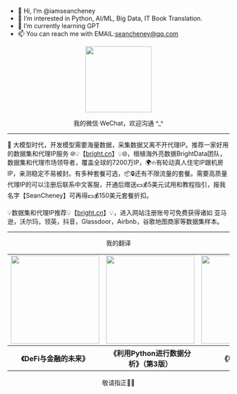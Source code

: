 - 👋 Hi, I’m @iamseancheney
- 👀 I’m interested in Python, AI/ML, Big Data, IT Book Translation.
- 🌱 I’m currently learning GPT
- 📫 You can reach me with EMAIL:seancheney@qq.com

<div align=center>
    <a href="https://item.jd.com/13255935.html">
        <img src="https://tva1.sinaimg.cn/large/008vxvgGly1h8obmj8oc6j308w08w3z2.jpg" width="150px">
    </a>
</div>
<div align=center>
    <p>我的微信·WeChat，欢迎沟通 ^_^</p>
</div>

***

🌟 大模型时代，开发模型需要海量数据，采集数据又离不开代理IP。推荐一家好用的数据集和代理IP服务 🌐💡【[bright.cn](https://get.brightdata.com/zftbzyl86sk0)】💡🌐，根植海外亮数据BrightData团队，数据集和代理市场领导者，覆盖全球的7200万IP，🌍🔥有轮动真人住宅IP跟机房IP，亲测稳定不易被封。有多种套餐可选，📦🔒还有不限流量的套餐。需要高质量代理IP的可以注册后联系中文客服，开通后赠送💵💰5美元试用和教程指引，报我名字【SeanCheney】可再得💵💰150美元套餐折扣。

💡数据集和代理IP推荐💡【[bright.cn](https://get.brightdata.com/zftbzyl86sk0)】💡，进入网站注册账号可免费获得诸如 亚马逊，沃尔玛，领英，抖音，Glassdoor，Airbnb，谷歌地图商家等数据集样本。

***

<div align=center>
    <p>我的翻译</p>
</div>

<div align=center>
<table style="width:100%">    
    <tr>
        <td align=center>
            <img src="https://picx.zhimg.com/80/v2-c0a070bf43bc97de779611f1ee736a11_1440w.png" width="200px">
        </td>
        <td align=center>
            <img src="https://picx.zhimg.com/80/v2-9cae299a9c09fa9bdffff0f1a53f656d_1440w.png" width="200px">
        </td>
        <td align=center>
            <img src="https://picx.zhimg.com/80/v2-c040cab4f59467e81684645c3756495b_1440w.png" width="200px">
        </td>
    </tr>
    <tr align=center>
        <th>《DeFi与金融的未来》</th>
        <th>《利用Python进行数据分析》（第3版）</th>
        <th>《极速Python》</th>
    </tr>
</table>
</div>

<div align=center>
    <p>敬请指正🤔📝</p>
</div>
<!---
iamseancheney/iamseancheney is a ✨ special ✨ repository because its `README.md` (this file) appears on your GitHub profile.
You can click the Preview link to take a look at your changes.
--->
